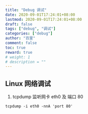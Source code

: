 ```yaml
---
title: "Debug 调试"
date: 2020-09-01T17:24:01+08:00
lastmod: 2020-09-01T17:24:01+08:00
draft: false
tags: ["debug", "调试"]
categories: ["debug"]
author: "百里"
comment: false
toc: true
reward: true
# weight: 1
# description = ""
---
```




## Linux 网络调试

1. tcpdump 监听网卡 eth0 及 端口 80 

```shell
tcpdump -i eth0 -nnA 'port 80'
```

